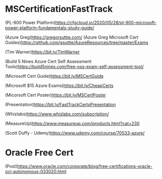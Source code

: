 # MSCertificationFastTrack

(PL-900 Power Platform)https://cfgcloud.io/2020/05/28/pl-900-microsoft-power-platform-fundamentals-study-guide/

(Azure Greg)https://gregorsuttie.com/
(Azure Greg Microsoft Cert Guides)https://github.com/gsuttie/AzureResources/tree/master/Exams

(Tim Warner)https://bit.ly/TimWarner

(Build 5 Nines Azure Cert Self Assessment Tools)https://build5nines.com/free-oss-exam-self-assessment-tool/

(Microsoft Cert Guide)https://bit.ly/MSCertGuide

(Microsoft $15 Azure Exams)https://bit.ly/CheapCerts

(Micorsoft Cert Poster)https://bit.ly/MSCertPoster

(Presentation)https://bit.ly/FastTrackCertsPresentation

(Whizlabs)https://www.whizlabs.com/subscription/

(MeasureUp)https://www.measureup.com/products.html?cat=230

(Scott Duffy - Udemy)https://www.udemy.com/course/70533-azure/

# Oracle Free Cert

(Post)https://www.oracle.com/corporate/blog/free-certifications-oracle-oci-autonomous-033020.html
